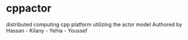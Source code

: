 # cppactor
distributed computing cpp platform utilizing the actor model 
Authored by
Hassan - Kilany - Yehia - Youssef
